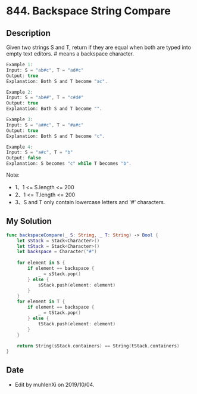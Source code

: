 # 844. Backspace String Compare

## Description

Given two strings S and T, return if they are equal when both are typed into empty text editors. # means a backspace character.

```swift
Example 1:
Input: S = "ab#c", T = "ad#c"
Output: true
Explanation: Both S and T become "ac".

Example 2:
Input: S = "ab##", T = "c#d#"
Output: true
Explanation: Both S and T become "".

Example 3:
Input: S = "a##c", T = "#a#c"
Output: true
Explanation: Both S and T become "c".

Example 4:
Input: S = "a#c", T = "b"
Output: false
Explanation: S becomes "c" while T becomes "b".
```

Note:

- 1、1 <= S.length <= 200
- 2、1 <= T.length <= 200
- 3、S and T only contain lowercase letters and '#' characters.

## My Solution

```swift
func backspaceCompare(_ S: String, _ T: String) -> Bool {
    let sStack = Stack<Character>()
    let tStack = Stack<Character>()
    let backspace = Character("#")
    
    for element in S {
        if element == backspace {
            _ = sStack.pop()
        } else {
            sStack.push(element: element)
        }
    }
    for element in T {
        if element == backspace {
            _ = tStack.pop()
        } else {
            tStack.push(element: element)
        }
    }
    
    return String(sStack.containers) == String(tStack.containers)
}

```

## Date

- Edit by muhlenXi on 2019/10/04.

